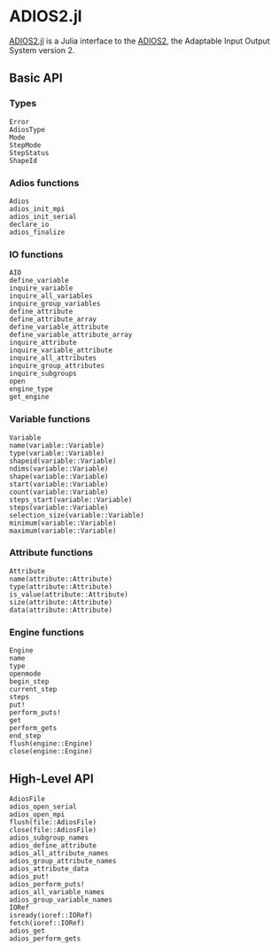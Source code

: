 # ADIOS2.jl

[ADIOS2.jl](https://github.com/eschnett/ADIOS2.jl) is a Julia
interface to the [ADIOS2](https://github.com/ornladios/ADIOS2), the
Adaptable Input Output System version 2.

## Basic API

### Types

```@docs
Error
AdiosType
Mode
StepMode
StepStatus
ShapeId
```

### Adios functions

```@docs
Adios
adios_init_mpi
adios_init_serial
declare_io
adios_finalize
```

### IO functions

```@docs
AIO
define_variable
inquire_variable
inquire_all_variables
inquire_group_variables
define_attribute
define_attribute_array
define_variable_attribute
define_variable_attribute_array
inquire_attribute
inquire_variable_attribute
inquire_all_attributes
inquire_group_attributes
inquire_subgroups
open
engine_type
get_engine
```

### Variable functions

```@docs
Variable
name(variable::Variable)
type(variable::Variable)
shapeid(variable::Variable)
ndims(variable::Variable)
shape(variable::Variable)
start(variable::Variable)
count(variable::Variable)
steps_start(variable::Variable)
steps(variable::Variable)
selection_size(variable::Variable)
minimum(variable::Variable)
maximum(variable::Variable)
```

### Attribute functions
```@docs
Attribute
name(attribute::Attribute)
type(attribute::Attribute)
is_value(attribute::Attribute)
size(attribute::Attribute)
data(attribute::Attribute)
```

### Engine functions

```@docs
Engine
name
type
openmode
begin_step
current_step
steps
put!
perform_puts!
get
perform_gets
end_step
flush(engine::Engine)
close(engine::Engine)
```

## High-Level API
```@docs
AdiosFile
adios_open_serial
adios_open_mpi
flush(file::AdiosFile)
close(file::AdiosFile)
adios_subgroup_names
adios_define_attribute
adios_all_attribute_names
adios_group_attribute_names
adios_attribute_data
adios_put!
adios_perform_puts!
adios_all_variable_names
adios_group_variable_names
IORef
isready(ioref::IORef)
fetch(ioref::IORef)
adios_get
adios_perform_gets
```
